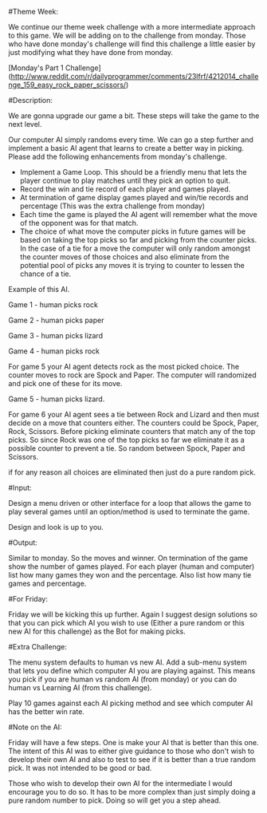 #Theme Week:

We continue our theme week challenge with a more intermediate approach to this game. We will be adding on to the challenge from monday. Those who have done monday's challenge will find this challenge a little easier by just modifying what they have done from monday.


[Monday's Part 1 Challenge] (http://www.reddit.com/r/dailyprogrammer/comments/23lfrf/4212014_challenge_159_easy_rock_paper_scissors/)

#Description:

We are gonna upgrade our game a bit. These steps will take the game to the next level.

Our computer AI simply randoms every time. We can go a step further and implement a basic AI agent that learns to create a better way in picking. Please add the following enhancements from monday's challenge.


* Implement a Game Loop. This should be a friendly menu that lets the player continue to play matches until they pick an option to quit. 
* Record the win and tie record of each player and games played.
* At termination of game display games played and win/tie records and percentage (This was the extra challenge from monday)
* Each time the game is played the AI agent will remember what the move of the opponent was for that match. 
* The choice of what move the computer picks in future games will be based on taking the top picks so far and picking from the counter picks. In the case of a tie for a move the computer will only random amongst the counter moves of those choices and also eliminate from the potential pool of picks any moves it is trying to counter to lessen the chance of a tie.


Example of this AI.

Game 1 - human picks rock

Game 2 - human picks paper

Game 3 - human picks lizard

Game 4 - human picks rock

For game 5 your AI agent detects rock as the most picked choice. The counter moves to rock are Spock and Paper. The computer will randomized and pick one of these for its move.


Game 5 - human picks lizard.


For game 6 your AI agent sees a tie between Rock and Lizard and then must decide on a move that counters either. The counters could be Spock, Paper, Rock, Scissors. Before picking eliminate counters that match any of the top picks. So since Rock was one of the top picks so far we eliminate it as a possible counter to prevent a tie. So random between Spock, Paper and Scissors.


if for any reason all choices are eliminated then just do a pure random pick.



#Input:

Design a menu driven or other interface for a loop that allows the game to play several games until an option/method is used to terminate the game.


Design and look is up to you.


#Output:

Similar to monday. So the moves and winner. On termination of the game show the number of games played. For each player (human and computer) list how many games they won and the percentage. Also list how many tie games and percentage.

#For Friday:

Friday we will be kicking this up further. Again I suggest design solutions so that you can pick which AI you wish to use (Either a pure random or this new AI for this challenge) as the Bot for making picks.

#Extra Challenge:

The menu system defaults to human vs new AI. Add a sub-menu system that lets you define which computer AI you are playing against. This means you pick if you are human vs random AI (from monday) or you can do human vs Learning AI (from this challenge).


Play 10 games against each AI picking method and see which computer AI has the better win rate.

#Note on the AI:

Friday will have a few steps. One is make your AI that is better than this one. The intent of this AI was to either give guidance to those who don't wish to develop their own AI and also to test to see if it is better than a true random pick. It was not intended to be good or bad.


Those who wish to develop their own AI for the intermediate I would encourage you to do so. It has to be more complex than just simply doing a pure random number to pick. Doing so will get you a step ahead.
